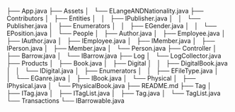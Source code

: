 ├── App.java
├── Assets
│   └── ELangeANDNationality.java
├── Contributors
│   ├── Entities
│   │   ├── IPublisher.java
│   │   └── Publisher.java
│   ├── Enumerators
│   │   ├── EGender.java
│   │   └── EPosition.java
│   └── People
│       ├── Author.java
│       ├── Employee.java
│       ├── IAuthor.java
│       ├── IEmployee.java
│       ├── IMember.java
│       ├── IPerson.java
│       ├── Member.java
│       └── Person.java
├── Controller
│   ├── Barrow.java
│   └── IBarrow.java
├── Log
│   └── LogCollector.java
├── Products
│   ├── Book.java
│   ├── Digital
│   │   ├── DigitalBook.java
│   │   └── IDigital.java
│   ├── Enumerators
│   │   ├── EFileType.java
│   │   └── EGanre.java
│   ├── IBook.java
│   └── Physical
│       ├── IPhysical.java
│       └── PhysicalBook.java
├── README.md
├── Tag
│   ├── ITag.java
│   ├── ITagList.java
│   ├── Tag.java
│   └── TagList.java
└── Transactions
    └── IBarrowable.java
